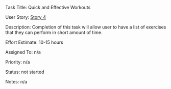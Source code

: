 Task Title: Quick and Effective Workouts

User Story: [Story_4](mywebclass-agile-docs/documentation/templates/theme/initiatives/epics/stories/Story_4.md)

Description: Completion of this task will allow user to have a list of exercises that they can perform in short amount of time.

Effort Estimate: 10-15 hours

Assigned To: n/a

Priority: n/a

Status: not started

Notes: n/a
